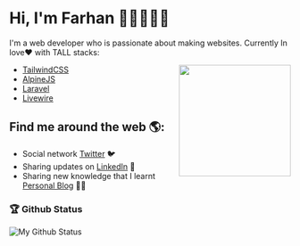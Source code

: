 # Hi, I'm Farhan 👋🏻👨🏻‍💻
I'm a web developer who is passionate about making websites. Currently In love❤️ with TALL stacks:

<img align='right' src='https://user-images.githubusercontent.com/5713670/87202985-820dcb80-c2b6-11ea-9f56-7ec461c497c3.gif' width='200"'>

- <a href="https://tailwindcss.com">TailwindCSS</a>
- <a href="https://github.com/alpinejs/alpine">AlpineJS</a>
- <a href="https://laravel.com">Laravel</a>
- <a href="https://laravel-livewire.com">Livewire</a>

## Find me around the web 🌎:
- Social network <a href="https://twitter.com/MuhdFrhan">Twitter</a> 🐦
- Sharing updates on <a href="https://www.linkedin.com/in/farhan-hadi/">LinkedIn</a> 💼
- Sharing new knowledge that I learnt <a href="https://farhanhadi.netlify.app/">Personal Blog</a> ✍🏻

### 🏆 Github Status
![My Github Status](https://github-readme-stats.vercel.app/api?username=xitox97&show_icons=true&hide_border=true&theme=radical)

<!--
**xitox97/xitox97** is a ✨ _special_ ✨ repository because its `README.md` (this file) appears on your GitHub profile.

Here are some ideas to get you started:

- 🔭 I’m currently working on ...
- 🌱 I’m currently learning ...
- 👯 I’m looking to collaborate on ...
- 🤔 I’m looking for help with ...
- 💬 Ask me about ...
- 📫 How to reach me: ...
- 😄 Pronouns: ...
- ⚡ Fun fact: ...
-->
